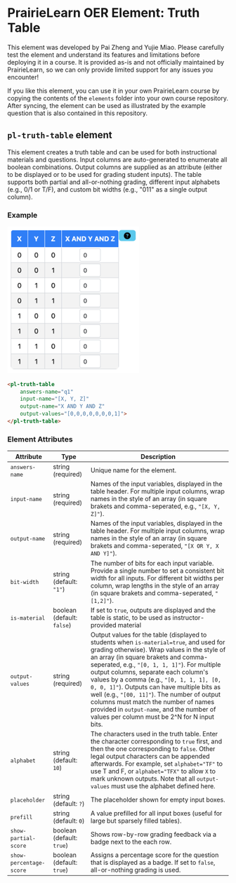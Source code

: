 # PrairieLearn OER Element: Truth Table

This element was developed by Pai Zheng and Yujie Miao. Please carefully test the element and understand its features and limitations before deploying it in a course. It is provided as-is and not officially maintained by PrairieLearn, so we can only provide limited support for any issues you encounter!

If you like this element, you can use it in your own PrairieLearn course by copying the contents of the `elements` folder into your own course repository. After syncing, the element can be used as illustrated by the example question that is also contained in this repository.


## `pl-truth-table` element

This element creates a truth table and can be used for both instructional materials and questions. Input columns are auto-generated to enumerate all boolean combinations. Output columns are supplied as an attribute (either to be displayed or to be used for grading student inputs). The table supports both partial and all-or-nothing grading, different input alphabets (e.g., 0/1 or T/F), and custom bit widths (e.g., "011" as a single output column).

### Example

<img src="example.png" width="300">

```html
<pl-truth-table
    answers-name="q1"
    input-name="[X, Y, Z]"
    output-name="X AND Y AND Z"
    output-values="[0,0,0,0,0,0,0,1]">
</pl-truth-table>
```

### Element Attributes

| Attribute | Type | Description |
|-----------|------|-------------|
| `answers-name` | string (required) | Unique name for the element. |
| `input-name` | string (required) | Names of the input variables, displayed in the table header. For multiple input columns, wrap names in the style of an array (in square brakets and comma-seperated, e.g., `"[X, Y, Z]"`). |
| `output-name` | string (required) | Names of the input variables, displayed in the table header. For multiple input columns, wrap names in the style of an array (in square brakets and comma-seperated, `"[X OR Y, X AND Y]"`). |
| `bit-width` | string (default: `"1"`) | The number of bits for each input variable. Provide a single number to set a consistent bit width for all inputs. For different bit widths per column, wrap lengths in the style of an array (in square brakets and comma-seperated, `"[1,2]"`). |
| `is-material` | boolean (default: `false`) | If set to `true`, outputs are displayed and the table is static, to be used as instructor-provided material |
| `output-values` | string (required) | Output values for the table (displayed to students when `is-material=true`, and used for grading otherwise). Wrap values in the style of an array (in square brakets and comma-seperated, e.g., `"[0, 1, 1, 1]"`). For multiple output columns, separate each column's values by a comma (e.g., `"[0, 1, 1, 1], [0, 0, 0, 1]"`). Outputs can have multiple bits as well (e.g., `"[00, 11]"`). The number of output columns must match the number of names provided in `output-name`, and the number of values per column must be 2^N for N input bits. |
| `alphabet` | string (default: `10`) | The characters used in the truth table. Enter the character corresponding to `true` first, and then the one corresponding to `false`. Other legal output characters can be appended afterwards. For example, set `alphabet="TF"` to use T and F, or `alphabet="TFX"` to allow `X` to mark unknown outputs. Note that all `output-values` must use the alphabet defined here. |
| `placeholder` | string (default: `?`) | The placeholder shown for empty input boxes. |
| `prefill` | string (default: `0`) | A value prefilled for all input boxes (useful for large but sparsely filled tables). |
| `show-partial-score` | boolean (default: `true`) | Shows row-by-row grading feedback via a badge next to the each row. |
| `show-percentage-score` | boolean (default: `true`) | Assigns a percentage score for the question that is displayed as a badge. If set to `false`, all-or-nothing grading is used. |

